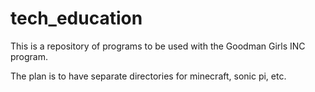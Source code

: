 tech_education
==============
This is a repository of programs to be used with the Goodman Girls INC program. 

The plan is to have separate directories for minecraft, sonic pi, etc. 

